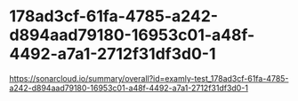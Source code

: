 # 178ad3cf-61fa-4785-a242-d894aad79180-16953c01-a48f-4492-a7a1-2712f31df3d0-1
https://sonarcloud.io/summary/overall?id=examly-test_178ad3cf-61fa-4785-a242-d894aad79180-16953c01-a48f-4492-a7a1-2712f31df3d0-1
